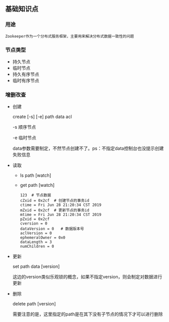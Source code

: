 ## 基础知识点

### 用途

`Zookeeper作为一个分布式服务框架，主要用来解决分布式数据一致性的问题`

### 节点类型

+ 持久节点
+ 临时节点
+ 持久有序节点
+ 临时有序节点



### 增删改查

+ 创建

  create [-s] [-e] path data acl

  -s 顺序节点

  -e 临时节点

  data参数需要制定，不然节点创建不了。ps：不指定data控制台也没提示创建失败信息

+ 读取

  + ls path [watch]

  + get path [watch]

    ```properties
    123  # 节点数据
    cZxid = 0x2cf  # 创建节点的事务id
    ctime = Fri Jun 28 21:20:34 CST 2019
    mZxid = 0x2cf  # 更新节点的事务id
    mtime = Fri Jun 28 21:20:34 CST 2019
    pZxid = 0x2cf  
    cversion = 0   
    dataVersion = 0   # 数据版本号
    aclVersion = 0
    ephemeralOwner = 0x0
    dataLength = 3
    numChildren = 0
    
    ```

+ 更新

  set path data [version]

  ​	这边的version类似乐观锁的概念，如果不指定version，则会制定对数据进行更新

+ 删除

  delete path [version]

  ​	需要注意的是，这里指定的path是在其下没有子节点的情况下才可以进行删除